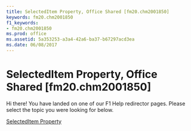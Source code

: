 ```yaml
---
title: SelectedItem Property, Office Shared [fm20.chm2001850]
keywords: fm20.chm2001850
f1_keywords:
- fm20.chm2001850
ms.prod: office
ms.assetid: 5a353253-a3a4-42a6-ba37-b67297acd3ea
ms.date: 06/08/2017
---
```



# SelectedItem Property, Office Shared [fm20.chm2001850]

Hi there! You have landed on one of our F1 Help redirector pages. Please select the topic you were looking for below.

[SelectedItem Property](http://msdn.microsoft.com/library/8f1e1c6d-a2a9-f266-f59c-08c2145f35dc%28Office.15%29.aspx)


